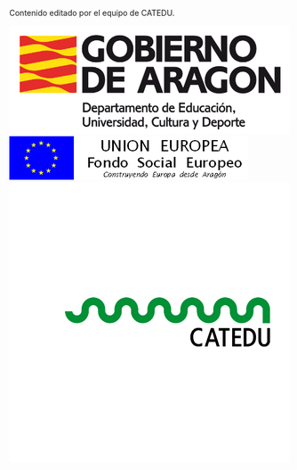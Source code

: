 Contenido editado por el equipo de CATEDU.

![logo-educación](/assets/Educacion_color.gif)
![logo-fondo-social-europeo](/assets/FSE_grande_fondo_blanco.jpg)
![logo de CATEDU](/assets/logo-catedu.svg)
